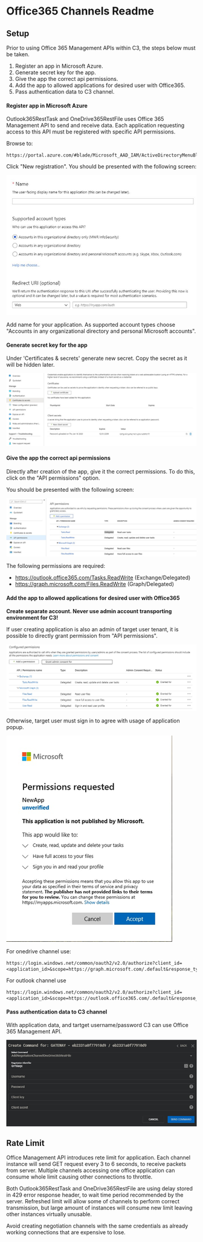 # Office365 Channels Readme

## Setup

Prior to using Office 365 Management APIs within C3, the steps below must be taken.
1. Register an app in Microsoft Azure.
2. Generate secret key for the app.
3. Give the app the correct api permissions.
4. Add the app to allowed applications for desired user with Office365.
5. Pass authentication data to C3 channel.

#### Register app in Microsoft Azure
Outlook365RestTask and OneDrive365RestFile uses Office 365 Management API to send and receive data.
Each application requesting access to this API must be registered with specific API permissions.

Browse to:
```
https://portal.azure.com/#blade/Microsoft_AAD_IAM/ActiveDirectoryMenuBlade/RegisteredAppsPreview
```
Click "New registration". You should be presented with the following screen:

<img src="./images/office365/AzureRegister.JPG"/>

Add name for your application.
As supported account types choose "Accounts in any organizational directory and personal Microsoft accounts".

#### Generate secret key for the app
Under 'Certificates & secrets' generate new secret. Copy the secret as it will be hidden later.

<img src="./images/office365/AzureSecret.jpg"/>

#### Give the app the correct api permissions

Directly after creation of the app, give it the correct permissions. To do this, click on the "API permissions" option.

You should be presented with the following screen:

<img src="./images/office365/AzureApiPermissions.JPG"/>

The following permissions are required:
* https://outlook.office365.com/Tasks.ReadWrite	(Exchange/Delegated)
* https://graph.microsoft.com/Files.ReadWrite	(Graph/Delegated)

#### Add the app to allowed applications for desired user with Office365
**Create separate account. Never use admin account transporting environment for C3!**

If user creating application is also an admin of target user tenant, it is possible to directly grant permission from "API permissions".

<img src="./images/office365/AzureGrantPermissionsAdmin.JPG"/>

Otherwise, target user must sign in to agree with usage of application popup.

<img src="./images/office365/AzureGrantPermissionsUser.JPG"/>

For onedrive channel use:
```
https://login.windows.net/common/oauth2/v2.0/authorize?client_id=<application_id>&scope=https://graph.microsoft.com/.default&response_type=code
```

For outlook channel use
```
https://login.windows.net/common/oauth2/v2.0/authorize?client_id=<application_id>&scope=https://outlook.office365.com/.default&response_type=code
```

#### Pass authentication data to C3 channel
With application data, and tartget username/password C3 can use Office 365 Management API.

<img src="./images/office365/CreatingChannel.jpg"/>

## Rate Limit

Office Management API introduces rete limit for application. Each channel instance will send GET request every 3 to 6 seconds, to receive packets from server. Multiple channels accessing one office application can consume whole limit causing other connections to throttle.


Both Outlook365RestTask and OneDrive365RestFile are using delay stored in 429 error response header, to wait time period recommended by the server. Refreshed limit will allow some of channels to perform correct transmission, but large amount of instances will consume new limit leaving other instances virtually unusable.


Avoid creating negotiation channels with the same credentials as already working connections that are expensive to lose.
